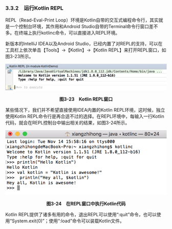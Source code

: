 ### 3.3.2　运行Kotlin REPL

REPL（Read-Eval-Print Loop）环境是Kotlin自带的交互式编程命令行，其实就是一个控制台环境，其作用和Android Studio自带的Terminal命令行窗口差不多。在终端上执行kotlinc命令，可以直接进入REPL环境。

新版本的IntelliJ IDEA以及Android Studio，已经内置了对REPL的支持，可以在工具栏上依次单击【Tools】→【Kotlin】→【Kotlin REPL】来打开REPL窗口，如图3-23所示。

![41.png](../images/41.png)
<center class="my_markdown"><b class="my_markdown">图3-23　Kotlin REPL窗口</b></center>

某些情况下，我们并不希望直接使用IDEA内置的Kotlin REPL环境，这时候，独立使用Kotlin REPL命令行是再合适不过的选择。在REPL环境中，每输入一行Kotlin代码，就会在REPL控制台中输出相关的结果，如图3-24所示。

![42.png](../images/42.png)
<center class="my_markdown"><b class="my_markdown">图3-24　在REPL窗口中执行Kotlin代码</b></center>

Kotlin REPL提供了诸多有用的命令，退出REPL可以使用“:quit”命令，也可以使用“System.exit(0)”；使用“:load”命令可以装载Kotlin文件。

